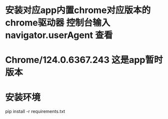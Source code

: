 # 安装对应app内置chrome对应版本的chrome驱动器 控制台输入navigator.userAgent 查看
# Chrome/124.0.6367.243 这是app暂时版本
# 安装环境
pip install -r requirements.txt 
